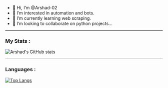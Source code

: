 - 👋 Hi, I’m @Arshad-02
- 👀 I’m interested in automation and bots.
- 🌱 I’m currently learning web scraping.
- 💞️ I’m looking to collaborate on python projects...

<hr>


### My Stats :

![Arshad's GitHub stats](https://github-readme-stats.vercel.app/api?username=Arshad-02&show_icons=true&theme=midnight-purple)

<hr>

### Languages :

[![Top Langs](https://github-readme-stats.vercel.app/api/top-langs/?username=Arshad-02&show_icons=true&theme=midnight-purple)](https://github.com/anuraghazra/github-readme-stats)




<!---
Arshad-02/Arshad-02 is a ✨ special ✨ repository because its `README.md` (this file) appears on your GitHub profile.
You can click the Preview link to take a look at your changes.
--->

